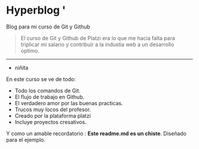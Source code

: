 # Hyperblog '

Blog para mi curso de Git y Github
>El curso de Git y Github de Platzi era lo que me hacia falta para triplicar mi salario y contribuir a la industia web a un desarrollo optimo.


------------

- niñita

En este curso se ve de todo:
* Todo los comandos de Git.
* El flujo de trabajo en Github.
* El verdadero amor por las buenas practicas.
* Trucos muy locos del profesor.
* Creado por la plataforma platzi
* Incluye proyectos cresativos.

Y como un amable recordatorio :  **Este readme.md es un chiste**. Diseñado para el ejemplo.
